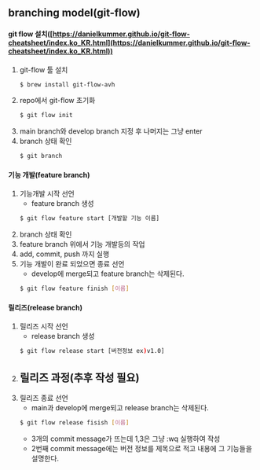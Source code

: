 ## branching model(git-flow)

#### git flow 설치([https://danielkummer.github.io/git-flow-cheatsheet/index.ko_KR.html](https://danielkummer.github.io/git-flow-cheatsheet/index.ko_KR.html))
1. git-flow 툴 설치
	```bash
	$ brew install git-flow-avh
	```
2. repo에서 git-flow 초기화
	```bash
	$ git flow init
	```
3. main branch와 develop branch 지정 후 나머지는 그냥 enter
4. branch 상태 확인
	```bash
	$ git branch
	```

#### 기능 개발(feature branch)
1. 기능개발 시작 선언
	- feature branch 생성
	```bash
	$ git flow feature start [개발할 기능 이름]
	```
2. branch 상태 확인
3. feature branch 위에서 기능 개발등의 작업
4. add, commit, push 까지 실행
5. 기능 개발이 완료 되었으면 종료 선언
	- develop에 merge되고 feature branch는 삭제된다.
	```bash
	$ git flow feature finish [이름]
	```

#### 릴리즈(release branch)
1. 릴리즈 시작 선언
	- release branch 생성
	```bash
	$ git flow release start [버전정보 ex)v1.0]
	```
2. 릴리즈 과정(추후 작성 필요)
	- 
3. 릴리즈 종료 선언
	- main과 develop에 merge되고 release branch는 삭제된다.
	```bash
	$ git flow release fisish [이름]
	```
	- 3개의 commit message가 뜨는데 1,3은 그냥 :wq 실행하여 작성
	- 2번째 commit message에는 버전 정보를 제목으로 적고 내용에 그 기능들을 설명한다.
